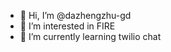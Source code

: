 - 👋 Hi, I’m @dazhengzhu-gd
- 👀 I’m interested in FIRE
- 🌱 I’m currently learning twilio chat

<!---
dazhengzhu-gd/dazhengzhu-gd is a ✨ special ✨ repository because its `README.md` (this file) appears on your GitHub profile.
You can click the Preview link to take a look at your changes.
--->
